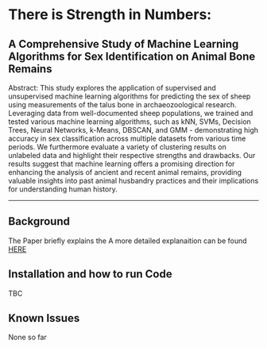 # There is Strength in Numbers: 
## A Comprehensive Study of Machine Learning Algorithms for Sex Identification on Animal Bone Remains

Abstract: 
This study explores the application of supervised and unsupervised machine learning algorithms for predicting the sex of sheep using measurements of the talus bone in archaeozoological research. Leveraging data from well-documented sheep populations, we trained and tested various machine learning algorithms, such as kNN, SVMs, Decision Trees, Neural Networks, k-Means, DBSCAN, and GMM - demonstrating high accuracy in sex classification across multiple datasets from various time periods. We furthermore evaluate a variety of clustering results on unlabeled data and highlight their respective strengths and drawbacks. Our results suggest that machine learning offers a promising direction for enhancing the analysis of ancient and recent animal remains, providing valuable insights into past animal husbandry practices and their implications for understanding human history.

----

## Background

The Paper briefly explains the 
A more detailed explanaition can be found [HERE](AdditionalBackground.md)

## Installation and how to run Code

TBC

## Known Issues

None so far
